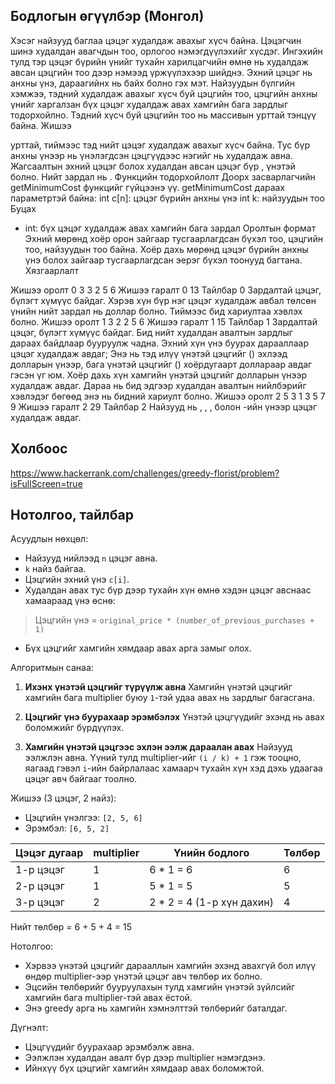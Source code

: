## Бодлогын өгүүлбэр (Монгол)

Хэсэг найзууд баглаа цэцэг худалдаж авахыг хүсч байна. Цэцэгчин шинэ худалдан авагчдын тоо, орлогоо нэмэгдүүлэхийг хүсдэг. Ингэхийн тулд тэр цэцэг бүрийн үнийг тухайн харилцагчийн өмнө нь худалдаж авсан цэцгийн тоо дээр нэмээд үржүүлэхээр шийднэ. Эхний цэцэг нь анхны үнэ, дараагийнх нь байх болно гэх мэт.
Найзуудын бүлгийн хэмжээ, тэдний худалдаж авахыг хүсч буй цэцгийн тоо, цэцгийн анхны үнийг харгалзан бүх цэцэг худалдаж авах хамгийн бага зардлыг тодорхойлно. Тэдний хүсч буй цэцгийн тоо нь массивын урттай тэнцүү байна.
Жишээ


урттай, тиймээс тэд нийт цэцэг худалдаж авахыг хүсч байна. Тус бүр анхны үнээр нь үнэлэгдсэн цэцгүүдээс нэгийг нь худалдаж авна. Жагсаалтын эхний цэцэг болох худалдан авсан цэцэг бүр , үнэтэй болно. Нийт зардал нь .
Функцийн тодорхойлолт
Доорх засварлагчийн getMinimumCost функцийг гүйцээнэ үү.
getMinimumCost дараах параметртэй байна:
int c[n]: цэцэг бүрийн анхны үнэ
int k: найзуудын тоо
Буцах
- int: бүх цэцэг худалдаж авах хамгийн бага зардал
Оролтын формат
Эхний мөрөнд хоёр орон зайгаар тусгаарлагдсан бүхэл тоо, цэцгийн тоо, найзуудын тоо байна.
Хоёр дахь мөрөнд цэцэг бүрийн анхны үнэ болох зайгаар тусгаарлагдсан эерэг бүхэл тоонууд багтана.
Хязгаарлалт




Жишээ оролт 0
3 3
2 5 6
Жишээ гаралт 0
13
Тайлбар 0
Зардалтай цэцэг, бүлэгт хүмүүс байдаг. Хэрэв хүн бүр нэг цэцэг худалдаж авбал төлсөн үнийн нийт зардал нь доллар болно. Тиймээс бид хариултаа хэвлэх болно.
Жишээ оролт 1
3 2
2 5 6
Жишээ гаралт 1
15
Тайлбар 1
Зардалтай цэцэг, бүлэгт хүмүүс байдаг. Бид нийт худалдан авалтын зардлыг дараах байдлаар бууруулж чадна.
Эхний хүн үнэ буурах дарааллаар цэцэг худалдаж авдаг; Энэ нь тэд илүү үнэтэй цэцгийг () эхлээд долларын үнээр, бага үнэтэй цэцгийг () хоёрдугаарт доллараар авдаг гэсэн үг юм.
Хоёр дахь хүн хамгийн үнэтэй цэцгийг долларын үнээр худалдаж авдаг.
Дараа нь бид эдгээр худалдан авалтын нийлбэрийг хэвлэдэг бөгөөд энэ нь бидний хариулт болно.
Жишээ оролт 2
5 3
1 3 5 7 9
Жишээ гаралт 2
29
Тайлбар 2
Найзууд нь , , , болон -ийн үнээр цэцэг худалдаж авдаг.


## Холбоос

https://www.hackerrank.com/challenges/greedy-florist/problem?isFullScreen=true




## Нотолгоо, тайлбар

 Асуудлын нөхцөл:
* Найзууд нийлээд `n` цэцэг авна.
* `k` найз байгаа.
* Цэцгийн эхний үнэ `c[i]`.
* Худалдан авах тус бүр дээр тухайн хүн өмнө хэдэн цэцэг авснаас хамаараад үнэ өснө:

> Цэцгийн үнэ = `original_price * (number_of_previous_purchases + 1)`

* Бүх цэцгийг хамгийн хямдаар авах арга замыг олох.


 Алгоритмын санаа:

1. **Ихэнх үнэтэй цэцгийг түрүүлж авна**
   Хамгийн үнэтэй цэцгийг хамгийн бага multiplier буюу `1`-тэй удаа авах нь зардлыг багасгана.

2. **Цэцгийг үнэ буурахаар эрэмбэлэх**
   Үнэтэй цэцгүүдийг эхэнд нь авах боломжийг бүрдүүлэх.

3. **Хамгийн үнэтэй цэцгээс эхлэн ээлж дараалан авах**
   Найзууд ээлжлэн авна. Үүний тулд multiplier-ийг `(i / k) + 1` гэж тооцно, яагаад гэвэл `i`-ийн байрлалаас хамаарч тухайн хүн хэд дэхь удаагаа цэцэг авч байгааг тоолно.

 Жишээ (3 цэцэг, 2 найз):

* Цэцгийн үнэлгээ: `[2, 5, 6]`
* Эрэмбэл: `[6, 5, 2]`

| Цэцэг дугаар | multiplier | Үнийн бодлого              | Төлбөр |
| ------------ | ---------- | -------------------------- | ------ |
| 1-р цэцэг    | 1          | 6 \* 1 = 6                 | 6      |
| 2-р цэцэг    | 1          | 5 \* 1 = 5                 | 5      |
| 3-р цэцэг    | 2          | 2 \* 2 = 4 (1-р хүн дахин) | 4      |

Нийт төлбөр = 6 + 5 + 4 = 15

 Нотолгоо:

* Хэрвээ үнэтэй цэцгийг дарааллын хамгийн эхэнд авахгүй бол илүү өндөр multiplier-ээр үнэтэй цэцэг авч төлбөр их болно.
* Эцсийн төлбөрийг бууруулахын тулд хамгийн үнэтэй зүйлсийг хамгийн бага multiplier-тэй авах ёстой.
* Энэ greedy арга нь хамгийн хэмнэлттэй төлбөрийг баталдаг.

 Дүгнэлт:

* Цэцгүүдийг буурахаар эрэмбэлж авна.
* Ээлжлэн худалдан авалт бүр дээр multiplier нэмэгдэнэ.
* Ийнхүү бүх цэцгийг хамгийн хямдаар авах боломжтой.

